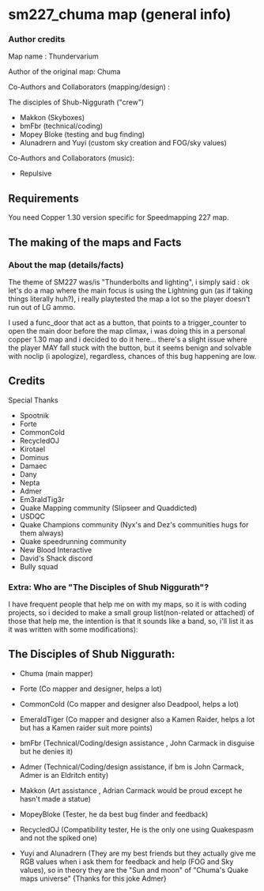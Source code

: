 # sm227_chuma map (general info)

### Author credits

Map name : Thundervarium

Author of the original map: Chuma

Co-Authors and Collaborators (mapping/design) : 

The disciples of Shub-Niggurath ("crew")
- Makkon (Skyboxes)
- bmFbr (technical/coding)
- Mopey Bloke (testing and bug finding)
- Alunadrern and Yuyi (custom sky creation and FOG/sky values)

Co-Authors and Collaborators (music):

- Repulsive

## Requirements

You need Copper 1.30 version specific for Speedmapping 227 map.

## The making of the maps and Facts

### About the map (details/facts)

The theme of SM227 was/is "Thunderbolts and lighting", i simply said : ok let's do a map where the main focus is using the Lightning gun (as if taking things literally huh?), i really playtested the map a lot so the player doesn't run out of LG ammo.

I used a func_door that act as a button, that points to a trigger_counter to open the main door before the map climax, i was doing this in a personal copper 1.30 map and i decided to do it here... there's a slight issue where the player MAY fall stuck with the button, but it seems benign and solvable with noclip (i apologize), regardless, chances of this bug happening are low.


## Credits 


Special Thanks
- Spootnik
- Forte
- CommonCold
- RecycledOJ
- Kirotael
- Dominus
- Damaec
- Dany
- Nepta
- Admer
- Em3raldTig3r
- Quake Mapping community (Slipseer and Quaddicted)
- USDQC
- Quake Champions community (Nyx's and Dez's communities hugs for them always)
- Quake speedrunning community
- New Blood Interactive
- David's Shack discord
- Bully squad



### Extra: Who are "The Disciples of Shub Niggurath"?

I have frequent people that help me on with my maps, so it is with coding projects, so i decided to make a small group list(non-related or attached) of those that help me, the intention is that it sounds like a band, so, i'll list it as it was written with some modifications):

## The Disciples of Shub Niggurath:

- Chuma (main mapper)

- Forte (Co mapper and designer, helps a lot)
- CommonCold (Co mapper and designer also Deadpool, helps a lot)
- EmeraldTiger (Co mapper and designer also a Kamen Raider, helps a lot but has a Kamen raider suit more points)

- bmFbr (Technical/Coding/design assistance , John Carmack in disguise but he denies it)
- Admer (Technical/Coding/design assistance, if bm is John Carmack, Admer is an Eldritch entity)
- Makkon (Art assistance , Adrian Carmack would be proud except he hasn't made a statue)

- MopeyBloke (Tester, he da best bug finder and feedback)
- RecycledOJ (Compatibility tester, He is the only one using Quakespasm and not the spiked one)

- Yuyi and Alunadrern (They are my best friends but they actually give me RGB values when i ask them for feedback and help (FOG and Sky values), so in theory they are the "Sun and moon" of "Chuma's Quake maps universe" {Thanks for this joke Admer}
